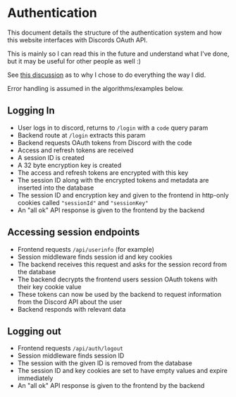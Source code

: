 # Authentication

This document details the structure of the authentication system and how this website interfaces with Discords OAuth API.

This is mainly so I can read this in the future and understand what I've done, but it may be useful for other people as well :)

See [this discussion](https://security.stackexchange.com/a/77316) as to why I chose to do everything the way I did.

Error handling is assumed in the algorithms/examples below.

## Logging In

- User logs in to discord, returns to `/login` with a `code` query param
- Backend route at `/login` extracts this param 
- Backend requests OAuth tokens from Discord with the code
- Access and refresh tokens are received
- A session ID is created
- A 32 byte encryption key is created
- The access and refresh tokens are encrypted with this key
- The session ID along with the encrypted tokens and metadata are inserted into the database
- The session ID and encryption key and given to the frontend in http-only cookies called `"sessionId"` and `"sessionKey"`
- An "all ok" API response is given to the frontend by the backend
  
## Accessing session endpoints

- Frontend requests `/api/userinfo` (for example)
- Session middleware finds session id and key cookies
- The backend receives this request and asks for the session record from the database
- The backend decrypts the frontend users session OAuth tokens with their key cookie value
- These tokens can now be used by the backend to request information from the Discord API about the user
- Backend responds with relevant data

## Logging out

- Frontend requests `/api/auth/logout`
- Session middleware finds session ID
- The session with the given ID is removed from the database
- The session ID and key cookies are set to have empty values and expire immediately
- An "all ok" API response is given to the frontend by the backend

